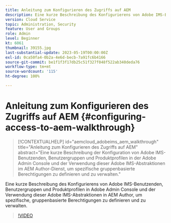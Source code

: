 ```yaml
---
title: Anleitung zum Konfigurieren des Zugriffs auf AEM
description: Eine kurze Beschreibung des Konfigurierens von Adobe IMS-Benutzenden, Benutzergruppen und Produktprofilen in Adobe Admin Console und der Verwendung dieser Adobe IMS-Abstraktionen in AEM Author, um spezifische, gruppenbasierte Berechtigungen zu definieren und zu verwalten.
version: Cloud Service
topic: Administration, Security
feature: User and Groups
role: Admin
level: Beginner
kt: 6061
thumbnail: 39155.jpg
last-substantial-update: 2023-05-19T00:00:00Z
exl-id: 0ca50fa4-0b2a-4e6d-becb-7a91fc6b4166
source-git-commit: be1f1f3f17db25c51f327f048f522ab340deda76
workflow-type: tm+mt
source-wordcount: '115'
ht-degree: 100%

---
```


# Anleitung zum Konfigurieren des Zugriffs auf AEM {#configuring-access-to-aem-walkthrough}

>[!CONTEXTUALHELP]
>id="aemcloud_adobeims_aem_walkthrough"
>title="Anleitung zum Konfigurieren des Zugriffs auf AEM"
>abstract="Eine kurze Beschreibung der Konfiguration von Adobe IMS-Benutzenden, Benutzergruppen und Produktprofilen in der Adobe Admin Console und der Verwendung dieser Adobe IMS-Abstraktionen im AEM Author-Dienst, um spezifische gruppenbasierte Berechtigungen zu definieren und zu verwalten."

Eine kurze Beschreibung des Konfigurierens von Adobe IMS-Benutzenden, Benutzergruppen und Produktprofilen in Adobe Admin Console und der Verwendung dieser Adobe IMS-Abstraktionen in AEM Author, um spezifische, gruppenbasierte Berechtigungen zu definieren und zu verwalten.

>[!VIDEO](https://video.tv.adobe.com/v/39155?quality=12&learn=on)
